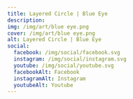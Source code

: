 ```yaml
---
title: Layered Circle | Blue Eye
description:
img: /img/art/blue eye.png
cover: /img/art/blue eye.png
alt: Layered Circle | Blue Eye
social:
  facebook: /img/social/facebook.svg
  instagram: /img/social/instagram.svg
  youtube: /img/social/youtube.svg
  facebookAlt: Facebook
  instagramAlt: Instagram
  youtubeAlt: Youtube
---
```

